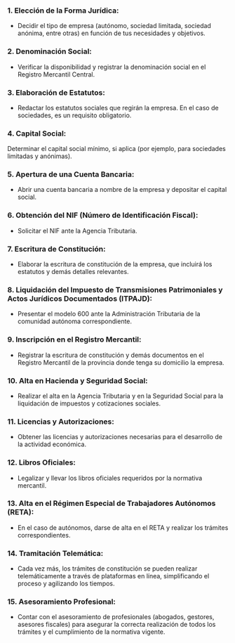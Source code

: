 ### 1. **Elección de la Forma Jurídica:**

- Decidir el tipo de empresa (autónomo, sociedad limitada, sociedad anónima, entre otras) en función de tus necesidades y objetivos.

### 2. **Denominación Social:**

- Verificar la disponibilidad y registrar la denominación social en el Registro Mercantil Central.

### 3. **Elaboración de Estatutos:**

- Redactar los estatutos sociales que regirán la empresa. En el caso de sociedades, es un requisito obligatorio.

### 4. **Capital Social:**

 Determinar el capital social mínimo, si aplica (por ejemplo, para sociedades limitadas y anónimas).

### 5. **Apertura de una Cuenta Bancaria:**

- Abrir una cuenta bancaria a nombre de la empresa y depositar el capital social.

### 6. **Obtención del NIF (Número de Identificación Fiscal):**

- Solicitar el NIF ante la Agencia Tributaria.

### 7. **Escritura de Constitución:**

- Elaborar la escritura de constitución de la empresa, que incluirá los estatutos y demás detalles relevantes.

### 8. **Liquidación del Impuesto de Transmisiones Patrimoniales y Actos Jurídicos Documentados (ITPAJD):**

- Presentar el modelo 600 ante la Administración Tributaria de la comunidad autónoma correspondiente.

### 9. **Inscripción en el Registro Mercantil:**

- Registrar la escritura de constitución y demás documentos en el Registro Mercantil de la provincia donde tenga su domicilio la empresa.

### 10. **Alta en Hacienda y Seguridad Social:**

- Realizar el alta en la Agencia Tributaria y en la Seguridad Social para la liquidación de impuestos y cotizaciones sociales.

### 11. **Licencias y Autorizaciones:**

- Obtener las licencias y autorizaciones necesarias para el desarrollo de la actividad económica.

### 12. **Libros Oficiales:**

- Legalizar y llevar los libros oficiales requeridos por la normativa mercantil.

### 13. **Alta en el Régimen Especial de Trabajadores Autónomos (RETA):**

- En el caso de autónomos, darse de alta en el RETA y realizar los trámites correspondientes.

### 14. **Tramitación Telemática:**

- Cada vez más, los trámites de constitución se pueden realizar telemáticamente a través de plataformas en línea, simplificando el proceso y agilizando los tiempos.

### 15. **Asesoramiento Profesional:**

- Contar con el asesoramiento de profesionales (abogados, gestores, asesores fiscales) para asegurar la correcta realización de todos los trámites y el cumplimiento de la normativa vigente.